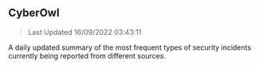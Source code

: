 ## CyberOwl 
> Last Updated 16/09/2022 03:43:11 


A daily updated summary of the most frequent types of security incidents currently being reported from different sources.

